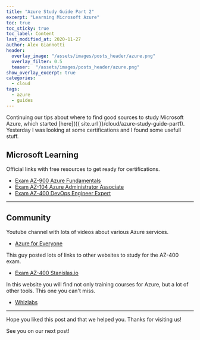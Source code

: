 ```yaml
---
title: "Azure Study Guide Part 2"
excerpt: "Learning Microsoft Azure"
toc: true
toc_sticky: true
toc_label: Content
last_modified_at: 2020-11-27
author: Alex Giannotti
header:
  overlay_image: "/assets/images/posts_header/azure.png"
  overlay_filter: 0.5
  teaser:  "/assets/images/posts_header/azure.png"
show_overlay_excerpt: true
categories:
  - cloud
tags:
  - azure
  - guides
---
```


Continuing our tips about where to find good sources to study Microsoft Azure, which started [here]({{ site.url }}/cloud/azure-study-guide-part1). Yesterday I was looking at some certifications and I found some usefull stuff.

## Microsoft Learning

Official links with free resources to get ready for certifications.

- [Exam AZ-900 Azure Fundamentals](https://docs.microsoft.com/en-us/learn/certifications/azure-fundamentals)
- [Exam AZ-104 Azure Administrator Associate](https://docs.microsoft.com/en-us/learn/certifications/azure-administrator)
- [Exam AZ-400 DevOps Engineer Expert](https://docs.microsoft.com/en-us/learn/certifications/devops-engineer)

***

## Community

Youtube channel with lots of videos about various Azure services.

- [Azure for Everyone](https://www.youtube.com/c/Azure4Everyone)

This guy posted lots of links to other websites to study for the AZ-400 exam.

- [Exam AZ-400 Stanislas.io](https://stanislas.io/2019/07/26/preparation-guide-for-microsoft-az-400-microsoft-azure-devops-solutions-certification/)

In this website you will find not only training courses for Azure, but a lot of other tools. This one you can't miss.

- [Whizlabs](https://www.whizlabs.com/cloud-certification-training-courses/)

***

Hope you liked this post and that we helped you. Thanks for visiting us!

See you on our next post!
